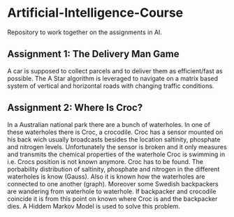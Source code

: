 # Artificial-Intelligence-Course
Repository to work together on the assignments in AI.
## Assignment 1: The Delivery Man Game
A car is supposed to collect parcels and to deliver them as efficient/fast as
possible. The A Star algorithm is leveraged to navigate on a matrix based system
of vertical and horizontal roads with changing traffic conditions. 
## Assignment 2: Where Is Croc?
In a Australian national park there are a bunch of waterholes. In one of these
waterholes there is Croc, a crocodile. Croc has a sensor mounted on his back
wich usually broadcasts besides the location saltinity, phosphate and nitrogen
levels. Unfortunately the sensor is broken and it only measures and transmits
the chemical properties of the waterhole Croc is swimming in i.e. Crocs position
is not known anymore. Croc has to be found. The porbability distribution of
saltinity, phosphate and nitrogen in the different waterholes is know (Gauss).
Also it is known how the waterholes are connected to one another (graph).
Moreover some Swedish backpackers are wandering from waterhole to waterhole. If
backpacker and crocodile coincide it is from this point on known where Croc is
and the backpacker dies. A Hiddem Markov Model is used to solve this problem.   
